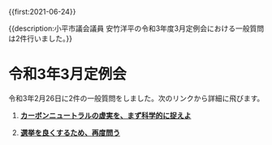 {{first:2021-06-24}}

{{description:小平市議会議員 安竹洋平の令和3年度3月定例会における一般質問は2件行いました。}}

# 令和3年3月定例会

令和3年2月26日に2件の一般質問をしました。次のリンクから詳細に飛びます。

1. **[カーボンニュートラルの虚実を、まず科学的に捉えよ](./1-carbon-neutral-giman.md)**

1. **[選挙を良くするため、再度問う](./2-senkyo-yokusuru-again.md)**
